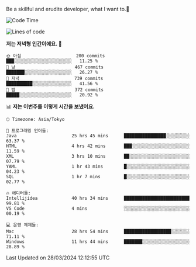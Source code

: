 Be a skillful and erudite developer, what I want to.👶

<!--START_SECTION:waka-->
![Code Time](http://img.shields.io/badge/Code%20Time-610%20hrs%2033%20mins-blue)

![Lines of code](https://img.shields.io/badge/%EC%A0%80%EB%8A%94%20%EC%97%AC%ED%83%9C%EA%B9%8C%EC%A7%80%20-1.1%20million%20%EC%A4%84%EC%9D%98%20%EC%BD%94%EB%93%9C%EB%A5%BC%20%EC%9E%91%EC%84%B1%ED%96%88%EC%96%B4%EC%9A%94.-blue)

**저는 저녁형 인간이에요. 🦉** 

```text
🌞 아침                     200 commits         ███░░░░░░░░░░░░░░░░░░░░░░   11.25 % 
🌆 낮　                     467 commits         ███████░░░░░░░░░░░░░░░░░░   26.27 % 
🌃 저녁                     739 commits         ██████████░░░░░░░░░░░░░░░   41.56 % 
🌙 밤　                     372 commits         █████░░░░░░░░░░░░░░░░░░░░   20.92 % 
```


📊 **저는 이번주를 이렇게 시간을 보냈어요.** 

```text
🕑︎ Timezone: Asia/Tokyo

💬 프로그래밍 언어들: 
Java                     25 hrs 45 mins      ████████████████░░░░░░░░░   63.37 % 
HTML                     4 hrs 42 mins       ███░░░░░░░░░░░░░░░░░░░░░░   11.59 % 
XML                      3 hrs 10 mins       ██░░░░░░░░░░░░░░░░░░░░░░░   07.79 % 
YAML                     1 hr 43 mins        █░░░░░░░░░░░░░░░░░░░░░░░░   04.23 % 
SQL                      1 hr 7 mins         █░░░░░░░░░░░░░░░░░░░░░░░░   02.77 % 

🔥 에디터들: 
Intellijidea             40 hrs 34 mins      █████████████████████████   99.81 % 
VS Code                  4 mins              ░░░░░░░░░░░░░░░░░░░░░░░░░   00.19 % 

💻 운영 체제들: 
Mac                      28 hrs 54 mins      ██████████████████░░░░░░░   71.11 % 
Windows                  11 hrs 44 mins      ███████░░░░░░░░░░░░░░░░░░   28.89 % 
```


 Last Updated on 28/03/2024 12:12:55 UTC
<!--END_SECTION:waka-->
